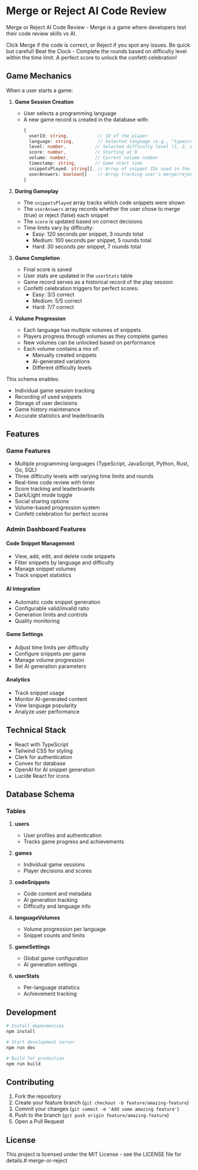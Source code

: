 # Merge or Reject AI Code Review

Merge or Reject AI Code Review - Merge is a game where developers test their code review skills vs AI.

Click Merge if the code is correct, or Reject if you spot any issues. Be quick but careful!
Beat the Clock - Complete the rounds based on difficulty level within the time limit. A perfect score to unlock the confetti celebration!

## Game Mechanics

When a user starts a game:

1. **Game Session Creation**
   - User selects a programming language
   - A new game record is created in the database with:
     ```typescript
     {
       userId: string,           // ID of the player
       language: string,         // Selected language (e.g., "typescript")
       level: number,           // Selected difficulty level (1, 2, or 3)
       score: number,           // Starting at 0
       volume: number,          // Current volume number
       timestamp: string,       // Game start time
       snippetsPlayed: string[], // Array of snippet IDs used in the game
       userAnswers: boolean[]    // Array tracking user's merge/reject decisions
     }
     ```

2. **During Gameplay**
   - The `snippetsPlayed` array tracks which code snippets were shown
   - The `userAnswers` array records whether the user chose to merge (true) or reject (false) each snippet
   - The `score` is updated based on correct decisions
   - Time limits vary by difficulty:
     - Easy: 120 seconds per snippet, 3 rounds total
     - Medium: 100 seconds per snippet, 5 rounds total
     - Hard: 30 seconds per snippet, 7 rounds total

3. **Game Completion**
   - Final score is saved
   - User stats are updated in the `userStats` table
   - Game record serves as a historical record of the play session
   - Confetti celebration triggers for perfect scores:
     - Easy: 3/3 correct
     - Medium: 5/5 correct
     - Hard: 7/7 correct

4. **Volume Progression**
   - Each language has multiple volumes of snippets
   - Players progress through volumes as they complete games
   - New volumes can be unlocked based on performance
   - Each volume contains a mix of:
     - Manually created snippets
     - AI-generated variations
     - Different difficulty levels

This schema enables:
- Individual game session tracking
- Recording of used snippets
- Storage of user decisions
- Game history maintenance
- Accurate statistics and leaderboards

## Features

### Game Features
- Multiple programming languages (TypeScript, JavaScript, Python, Rust, Go, SQL)
- Three difficulty levels with varying time limits and rounds
- Real-time code review with timer
- Score tracking and leaderboards
- Dark/Light mode toggle
- Social sharing options
- Volume-based progression system
- Confetti celebration for perfect scores

### Admin Dashboard Features

#### Code Snippet Management
- View, add, edit, and delete code snippets
- Filter snippets by language and difficulty
- Manage snippet volumes
- Track snippet statistics

#### AI Integration
- Automatic code snippet generation
- Configurable valid/invalid ratio
- Generation limits and controls
- Quality monitoring

#### Game Settings
- Adjust time limits per difficulty
- Configure snippets per game
- Manage volume progression
- Set AI generation parameters

#### Analytics
- Track snippet usage
- Monitor AI-generated content
- View language popularity
- Analyze user performance

## Technical Stack

- React with TypeScript
- Tailwind CSS for styling
- Clerk for authentication
- Convex for database
- OpenAI for AI snippet generation
- Lucide React for icons

## Database Schema

### Tables

1. **users**
   - User profiles and authentication
   - Tracks game progress and achievements

2. **games**
   - Individual game sessions
   - Player decisions and scores

3. **codeSnippets**
   - Code content and metadata
   - AI generation tracking
   - Difficulty and language info

4. **languageVolumes**
   - Volume progression per language
   - Snippet counts and limits

5. **gameSettings**
   - Global game configuration
   - AI generation settings

6. **userStats**
   - Per-language statistics
   - Achievement tracking

## Development

```bash
# Install dependencies
npm install

# Start development server
npm run dev

# Build for production
npm run build
```

## Contributing

1. Fork the repository
2. Create your feature branch (`git checkout -b feature/amazing-feature`)
3. Commit your changes (`git commit -m 'Add some amazing feature'`)
4. Push to the branch (`git push origin feature/amazing-feature`)
5. Open a Pull Request

## License

This project is licensed under the MIT License - see the LICENSE file for details.# merge-or-reject
